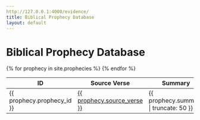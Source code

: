 ```yaml
---
http://127.0.0.1:4000/evidence/
title: Biblical Prophecy Database
layout: default
---
```


# Biblical Prophecy Database

<table id="prophecy-table">
  <thead>
    <tr>
      <th>ID</th>
      <th>Source Verse</th>
      <th>Summary</th>
      <th>Type</th>
      <th>Category</th>
      <th>Fulfilled</th>
      <th>Confidence</th>
    </tr>
  </thead>
  <tbody>
    {% for prophecy in site.prophecies %}
    <tr>
      <td>{{ prophecy.prophecy_id }}</td>
      <td><a href="{{ prophecy.url }}">{{ prophecy.source_verse }}</a></td>
      <td>{{ prophecy.summary | truncate: 50 }}</td>
      <td>{{ prophecy.type }}</td>
      <td>{{ prophecy.category }}</td>
      <td>{{ prophecy.fulfilled }}</td>
      <td>{{ prophecy.confidence_level }}</td>
    </tr>
    {% endfor %}
  </tbody>
</table>



